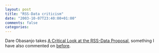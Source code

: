 ```yaml
---
layout: post
title: "RSS-Data criticism"
date: "2003-10-07T23:40:00+01:00"
comments: false
categories: 
---
```


<p>Dare Obasanjo takes <a href="http://www.kuro5hin.org/story/2003/10/7/172247/665" title="kuro5hin.org || A Critical Look at the RSS-Data Proposal">A Critical Look at the RSS-Data Proposal</a>, something I have also commented on <a href="/blog/st/archives/000322.html">before</a>.</p>

